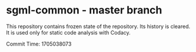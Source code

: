 # sgml-common - master branch

This repository contains frozen state of the repository.
Its history is cleared. It is used only for static code
analysis with Codacy.

Commit Time: 1705038073